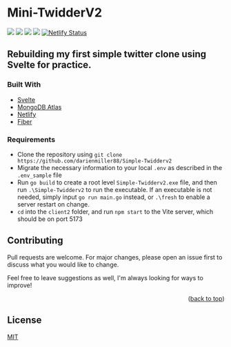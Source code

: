 # Mini-TwidderV2

![](https://img.shields.io/badge/made%20by-DarienMiller-blue)
![](https://img.shields.io/badge/Golang-1.20-yellow)
![](https://img.shields.io/badge/Svelte-red)
![](https://img.shields.io/badge/MongoDB-Cloud-green)
[![Netlify Status](https://api.netlify.com/api/v1/badges/8d8c245c-2881-4f70-af0f-4b26e2f90351/deploy-status)](https://app.netlify.com/sites/guileless-moxie-b76107/deploys)

## Rebuilding my first simple twitter clone using Svelte for practice.

### Built With

* [Svelte]()
* [MongoDB Atlas]()
* [Netlify]()
* [Fiber](https://gofiber.io/)

### Requirements
* Clone the repository using `git clone https://github.com/darienmiller88/Simple-Twidderv2`
* Migrate the necessary information to your local `.env` as described in the `.env_sample` file
* Run `go build` to create a root level `Simple-Twidderv2.exe` file, and then run `.\Simple-Twidderv2` to run the executable. If an executable is not needed, simply input `go run main.go` instead, or `.\fresh` to enable a server restart on change.
* `cd` into the `client2` folder, and run `npm start` to the Vite server, which should be on port 5173

## Contributing
Pull requests are welcome. For major changes, please open an issue first to discuss what you would like to change.

Feel free to leave suggestions as well, I'm always looking for ways to improve!

<p align="right">(<a href="#top">back to top</a>)</p>

## License
[MIT](https://choosealicense.com/licenses/mit/)